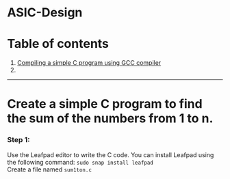 # ASIC-Design
# Table of contents
1. [Compiling a simple C program using GCC compiler](#)
2. 


---
# Create a simple C program to find the sum of the numbers from 1 to n.
### Step 1:
Use the Leafpad editor to write the C code. You can install Leafpad using the following command:
``sudo snap install leafpad``<br>
Create a file named ``sum1ton.c``

